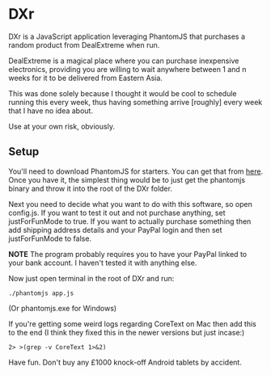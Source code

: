 DXr
===

DXr is a JavaScript application leveraging PhantomJS that purchases a random product from DealExtreme when run.

DealExtreme is a magical place where you can purchase inexpensive electronics, providing you are willing to wait anywhere between 1 and n weeks for it to be delivered from Eastern Asia.

This was done solely because I thought it would be cool to schedule running this every week, thus having something arrive [roughly] every week that I have no idea about.

Use at your own risk, obviously.

Setup
-----
You'll need to download PhantomJS for starters. You can get that from [here](http://phantomjs.org/download.html "PhantomJS download link"). Once you have it, the simplest thing would be to just get the phantomjs binary and throw it into the root of the DXr folder.

Next you need to decide what you want to do with this software, so open config.js. If you want to test it out and not purchase anything, set justForFunMode to true. If you want to actually purchase something then add shipping address details and your PayPal login and then set justForFunMode to false.

**NOTE**
The program probably requires you to have your PayPal linked to your bank account. I haven't tested it with anything else.

Now just open terminal in the root of DXr and run:

    ./phantomjs app.js
  
(Or phantomjs.exe for Windows)
  
If you're getting some weird logs regarding CoreText on Mac then add this to the end (I think they fixed this in the newer versions but just incase:)

    2> >(grep -v CoreText 1>&2)
  
Have fun. Don't buy any £1000 knock-off Android tablets by accident.
  
